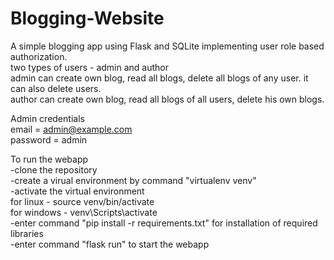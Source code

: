 # Blogging-Website  
A simple blogging app using Flask and SQLite implementing user role based authorization.  
two types of users - admin and author  
admin can create own blog, read all blogs, delete all blogs of any user. it can also delete users.      
author can create own blog, read all blogs of all users, delete his own blogs.  

Admin credentials  
email = admin@example.com  
password = admin  


To run the webapp  
-clone the repository  
-create a virual environment by command "virtualenv venv"  
-activate the virtual environment  
    for linux - source venv/bin/activate  
    for windows - venv\Scripts\activate  
-enter command "pip install -r requirements.txt" for installation of required libraries  
-enter command "flask run" to start the webapp  